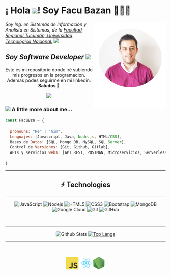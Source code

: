 <p align="center" width="300">
<h1>¡ Hola <img src="https://user-images.githubusercontent.com/42378118/110234147-e3259600-7f4e-11eb-95be-0c4047144dea.gif" width="30">! Soy Facu Bazan 👨🏻‍💻 </h1>
<img align='right' src="https://github.com/FacuBzn/About/blob/main/FacundoBzn.png" width="230">
<p><em>Soy Ing. en Sistemas de Información y Analista en Sistemas, de la <a href="http://www.frt.utn.edu.ar">Facultad Regional Tucumán, Universidad Tecnológica Nacional.</a>
   <img src="https://media.giphy.com/media/1HKaikaFqDt7i/giphy.gif" width="30"></br>
   <h2>Soy <strong>Software Developer </strong> <img src="https://media.giphy.com/media/WUlplcMpOCEmTGBtBW/giphy.gif" width="30"> 
</em></h2>


<p align="center">Este es mi repositorio donde iré subiendo mis progresos en la programacion.<br> Ademas podes seguirme en mi linkedin. <strong>Saludos 👋 </strong></p>

 <div align="center"> 
   <div> 
   <a href="https://www.linkedin.com/in/juanfacundobazanalvarez/" target="_blank"><img src="https://img.shields.io/badge/-LinkedIn-%230077B5?style=for-the-badge&logo=linkedin&logoColor=white" target="_blank"></a>
   </div>
</div>

### <img src="https://media.giphy.com/media/7JA8CIHsr0IfYPZpOE/giphy.gif" width="50"> A little more about me...  

```javascript
const FacuBzn = {

  pronouns: "He" | "him",
  Lenguajes: [Javascript, Java, Node.js, HTML/CSS],
  Bases de Datos: [SQL, Mongo DB, MySQL, SQL Server],
  Control de Versiones: [Git, Github, Gitlab],
  APIs y servicios webs: [API REST, POSTMAN, Microservicios, Serverless, Google Cloud],
  
}
```
<div align="center"> 
 <hr>
   
## ⚡ Technologies
 <hr>  
   
![JavaScript](https://img.shields.io/badge/-JavaScript-black?style=flat-square&logo=javascript)
![Nodejs](https://img.shields.io/badge/-Nodejs-black?style=flat-square&logo=Node.js)
![HTML5](https://img.shields.io/badge/-HTML5-E34F26?style=flat-square&logo=html5&logoColor=white)
![CSS3](https://img.shields.io/badge/-CSS3-1572B6?style=flat-square&logo=css3)
![Bootstrap](https://img.shields.io/badge/-Bootstrap-563D7C?style=flat-square&logo=bootstrap)
![MongoDB](https://img.shields.io/badge/-MongoDB-black?style=flat-square&logo=mongodb)
![Google Cloud](https://img.shields.io/badge/Google%20Cloud-black?style=flat-square&logo=google-cloud)
![Git](https://img.shields.io/badge/-Git-black?style=flat-square&logo=git)
![GitHub](https://img.shields.io/badge/-GitHub-181717?style=flat-square&logo=github)

   <br>


   <hr>

![Github Stats](https://github-readme-stats.vercel.app/api?username=facubzn&count_private=true&show_icons=true)
[![Top Langs](https://github-readme-stats.vercel.app/api/top-langs/?username=facubzn&layout=compact)](https://github.com/facubzn/github-readme-stats)


<hr>    
   
   
   <br />
   <br />
   <code><img height="40" alt="javascript" src="https://raw.githubusercontent.com/github/explore/80688e429a7d4ef2fca1e82350fe8e3517d3494d/topics/javascript/javascript.png"></code>  
   <code><img height="40" alt="react" src="https://raw.githubusercontent.com/github/explore/80688e429a7d4ef2fca1e82350fe8e3517d3494d/topics/react/react.png"></code><code><img height="40" alt="nodejs"           src="https://raw.githubusercontent.com/github/explore/80688e429a7d4ef2fca1e82350fe8e3517d3494d/topics/nodejs/nodejs.png"></code>   
   </div>
<br />
<br />









